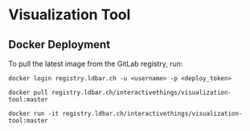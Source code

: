 # Visualization Tool

## Docker Deployment

To pull the latest image from the GitLab registry, run:

```
docker login registry.ldbar.ch -u <username> -p <deploy_token>

docker pull registry.ldbar.ch/interactivethings/visualization-tool:master

docker run -it registry.ldbar.ch/interactivethings/visualization-tool:master
```
